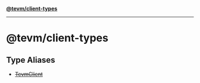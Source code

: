 [**@tevm/client-types**](README.md)

***

# @tevm/client-types

## Type Aliases

- [~~TevmClient~~](type-aliases/TevmClient.md)
